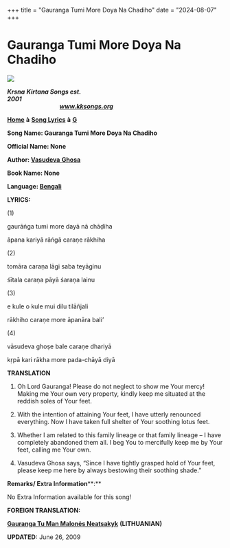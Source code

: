+++
title = "Gauranga Tumi More Doya Na Chadiho"
date = "2024-08-07"
+++

# Gauranga Tumi More Doya Na Chadiho
**[![](http://kksongs.org/image_files/image002.jpg)](http://kksongs.org/)**

**_Krsna_** **_Kirtana Songs est. 2001_**                                                                                                                                                      **_www.kksongs.org_**

**[Home](http://kksongs.org/)** **à** **[Song Lyrics](http://kksongs.org/lyrics.html)** **à** **[G](http://kksongs.org/songs/song_g.html)**

**Song Name: Gauranga Tumi More Doya Na Chadiho**

**Official Name: None**

**Author: [](http://www.geocities.com/krsna_kirtana/lyricist/suradasa.html)** [**Vasudeva** **Ghosa**](http://kksongs.org/authors/list/vasudeva_g.html)

**Book Name: None**

**Language: [Bengali](http://kksongs.org/language/list/bengali.html)**

**LYRICS:**

(1)

gaurāńga tumi more dayā nā chāḍiha

āpana kariyā rāńgā caraṇe rākhiha

(2)

tomāra caraṇa lāgi saba teyāginu

śītala caraṇa pāyā śaraṇa lainu

(3)

e kule o kule mui dilu tilāñjali

rākhiho caraṇe more āpanāra bali’

(4)

vāsudeva ghoṣe bale caraṇe dhariyā

kṛpā kari rākha more pada-chāyā diyā

**TRANSLATION**

1) Oh Lord Gauranga! Please do not neglect to show me Your mercy! Making me Your own very property, kindly keep me situated at the reddish soles of Your feet.

2) With the intention of attaining Your feet, I have utterly renounced everything. Now I have taken full shelter of Your soothing lotus feet.

3) Whether I am related to this family lineage or that family lineage – I have completely abandoned them all. I beg You to mercifully keep me by Your feet, calling me Your own.

4) Vasudeva Ghosa says, “Since I have tightly grasped hold of Your feet, please keep me here by always bestowing their soothing shade.”

**Remarks/ Extra Information****:**

No Extra Information available for this song!

**FOREIGN TRANSLATION:**

**[Gauranga Tu Man Malonės Neatsakyk](http://kksongs.org/songs/g/gaurangatumanmalones.html)** **(LITHUANIAN)**

**UPDATED:** June 26, 2009